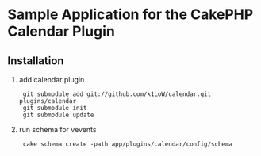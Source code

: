 # Sample Application for the CakePHP Calendar Plugin #

## Installation ##

1. add calendar plugin

        git submodule add git://github.com/k1LoW/calendar.git plugins/calendar        
        git submodule init
        git submodule update

2. run schema for vevents

        cake schema create -path app/plugins/calendar/config/schema
